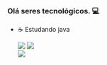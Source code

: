 ### Olá seres tecnológicos. 💻


- ☕ Estudando java

  
  <div>
     <a href="https://www.instagram.com/kkayo30/" target="_blank"><img src="https://img.shields.io/badge/-Instagram-%2c1b77?style=for-the-badge&logo=instagram&logoColor=black" target="_blank"></a>
     <a href="https://discord.gg/sCbTrYeUTu" target="_blank"><img src="https://img.shields.io/badge/Discord-7289DA?style=for-the-badge&logo=discord&logoColor=white" target="_blank"></a>
  </div>
   <img src="https://img.shields.io/badge/logo-springboot-#6DB33F?logo=springboot" target="_blank"></a>
  </div>
